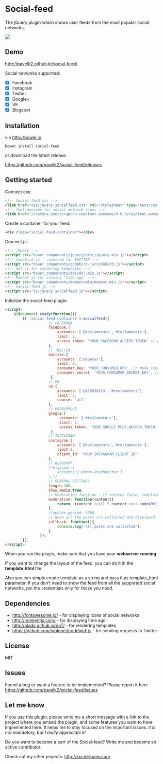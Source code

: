# Social-feed

The jQuery plugin which shows user feeds from the most popular social networks.

![](http://habrastorage.org/files/286/85e/03e/28685e03ef2b4bdc8f7da551b339426e.png)

## Demo

http://pavelk2.github.io/social-feed/

Social networks supported: 
- [x] Facebook
- [x] Instagram
- [x] Twitter
- [x] Google+
- [x] VK
- [x] Blogspot
 
## Installation
via http://bower.io:
```
bower install social-feed
```
or download the latest release:

https://github.com/pavelk2/social-feed/releases
## Getting started

Connect css:
```html
<!-- Social-feed css -->
<link href="css/jquery.socialfeed.css" rel="stylesheet" type="text/css">
<!-- font-awesome for social network icons -->
<link href="//netdna.bootstrapcdn.com/font-awesome/4.0.3/css/font-awesome.css" rel="stylesheet">
```
Create a container for your feed:
```html
<div class="social-feed-container"></div>
```
Connect js:
```html
<!-- jQuery -->
<script src="bower_components/jquery/dist/jquery.min.js"></script>
<!-- Codebird.js - required for TWITTER -->
<script src="bower_components/codebird-js/codebird.js"></script>
<!-- doT.js for rendering templates -->
<script src="bower_components/doT/doT.min.js"></script>
<!-- Moment.js for showing "time ago" -->
<script src="bower_components/moment/min/moment.min.js"></script>
<!-- Social-feed js -->
<script src="js/jquery.socialfeed.js"></script>
```
Initialize the social-feed plugin:

```html
<script>
    $(document).ready(function(){
        $('.social-feed-container').socialfeed({
                    // FACEBOOK
                    facebook:{
                        accounts: ['@teslamotors','#teslamotors'],
                        limit: 2,
                        access_token: 'YOUR_FACEBOOK_ACCESS_TOKEN' // APP_ID|APP_SECRET
                    },
                    // TWITTER
                    twitter:{
                        accounts: ['@spacex'],
                        limit: 2,
                        consumer_key: 'YOUR_CONSUMER_KEY', // make sure to have your app read-only
                        consumer_secret: 'YOUR_CONSUMER_SECRET_KEY', // make sure to have your app read-only
                     },
                    // VK
                    vk:{
                        accounts: ['@125936523','#teslamotors'], 
                        limit: 2,
                        source: 'all'
                    },
                    // GOOGLEPLUS
                    google:{
                         accounts: ['#teslamotors'],
                         limit: 2,
                         access_token: 'YOUR_GOOGLE_PLUS_ACCESS_TOKEN'
                     },
                    // INSTAGRAM
                    instagram:{
                        accounts: ['@teslamotors','#teslamotors'],
                        limit:2,
                        client_id: 'YOUR_INSTAGRAM_CLIENT_ID'
                    },
                    // BLOGSPOT
                    /*blogspot:{
                        accounts:['@iman-khaghanifar']
                    },*/
                    // GENERAL SETTINGS
                    length:400,
                    show_media:true,
                    // Moderation function - if returns false, template will have class hidden
                    moderation: function(content){
                        return  (content.text) ? content.text.indexOf('fuck') == -1 : true;
                    },
                    //update_period: 5000,
                    // When all the posts are collected and displayed - this function is evoked
                    callback: function(){
                        console.log('all posts are collected');
                    }
                });
        });
</script>
```

When you run the plugin, make sure that you have your **webserver running**

If you want to change the layout of the feed, you can do it in the **template.html** file.


Also you can simply create template as a string and pass it as template_html parameter.
If you don't need to show the feed from all the supported social networks, put the credentials only for those you need.

## Dependencies
*  http://fontawesome.io/ - for displaying icons of social networks
*  http://momentjs.com/ - for displaying time ago
*  http://olado.github.io/doT/ - for rendering templates
*  https://github.com/jublonet/codebird-js - for sending requests to Twitter

## License
MIT

## Issues
Found a bug or want a feature to be implemented?
Please report it here https://github.com/pavelk2/social-feed/issues

## Let me know

If you use this plugin, please <a href="mailto:pavel@kucherbaev.com">write me a short message</a> with a link to the project where you embed the plugin, and some features you want to have implemented here. It helps me to stay focused on the important issues. *It is not mandatory, but I really appreciate it!*

Do you want to become a part of the Social-feed? Write me and become an active contributor.

Check out my other projects: http://kucherbaev.com
